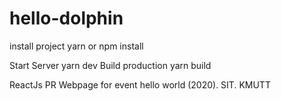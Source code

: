 # hello-dolphin

install project 
yarn or npm install

Start Server 
yarn dev
Build production
yarn build

ReactJs PR Webpage for event hello world (2020). SIT. KMUTT
